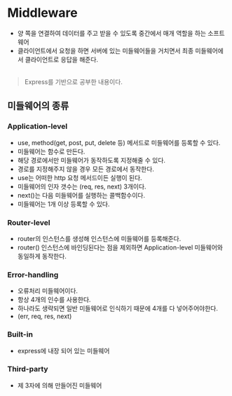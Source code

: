 # Middleware
- 양 쪽을 연결하여 데이터를 주고 받을 수 있도록 중간에서 매개 역할을 하는 소프트웨어
- 클라이언트에서 요청을 하면 서버에 있는 미들웨어들을 거치면서 최종 미들웨어에서 클라이언트로 응답을 해준다.
</br></br>
> Express를 기반으로 공부한 내용이다.

## 미들웨어의 종류
### Application-level
- use, method(get, post, put, delete 등) 메서드로 미들웨어를 등록할 수 있다.
- 미들웨어는 함수로 만든다.
- 해당 경로에서만 미들웨어가 동작하도록 지정해줄 수 있다.
- 경로를 지정해주지 않을 경우 모든 경로에서 동작한다.
- use는 어떠한 http 요청 메서드이든 실행이 된다.
- 미들웨어의 인자 갯수는 (req, res, next) 3개이다.
- next()는 다음 미들웨어를 실행하는 콜백함수이다.
- 미들웨어는 1개 이상 등록할 수 있다.

### Router-level
- router의 인스턴스를 생성해 인스턴스에 미들웨어를 등록해준다.
- router() 인스턴스에 바인딩된다는 점을 제외하면 Application-level 미들웨어와 동일하게 동작한다.

### Error-handling
- 오류처리 미들웨어이다.
- 항상 4개의 인수를 사용한다.
- 하나라도 생략되면 일반 미들웨어로 인식하기 때문에 4개를 다 넣어주어야한다.
- (err, req, res, next)

### Built-in
- express에 내장 되어 있는 미들웨어

### Third-party
- 제 3자에 의해 만들어진 미들웨어
